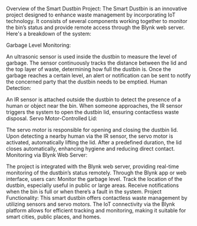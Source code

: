 Overview of the Smart Dustbin Project:
The Smart Dustbin is an innovative project designed to enhance waste management by incorporating IoT technology. It consists of several components working together to monitor the bin’s status and provide remote access through the Blynk web server. Here's a breakdown of the system:

Garbage Level Monitoring:

An ultrasonic sensor is used inside the dustbin to measure the level of garbage. The sensor continuously tracks the distance between the lid and the top layer of waste, determining how full the dustbin is.
Once the garbage reaches a certain level, an alert or notification can be sent to notify the concerned party that the dustbin needs to be emptied.
Human Detection:

An IR sensor is attached outside the dustbin to detect the presence of a human or object near the bin.
When someone approaches, the IR sensor triggers the system to open the dustbin lid, ensuring contactless waste disposal.
Servo Motor-Controlled Lid:

The servo motor is responsible for opening and closing the dustbin lid. Upon detecting a nearby human via the IR sensor, the servo motor is activated, automatically lifting the lid.
After a predefined duration, the lid closes automatically, enhancing hygiene and reducing direct contact.
Monitoring via Blynk Web Server:

The project is integrated with the Blynk web server, providing real-time monitoring of the dustbin’s status remotely. Through the Blynk app or web interface, users can:
Monitor the garbage level.
Track the location of the dustbin, especially useful in public or large areas.
Receive notifications when the bin is full or when there’s a fault in the system.
Project Functionality:
This smart dustbin offers contactless waste management by utilizing sensors and servo motors.
The IoT connectivity via the Blynk platform allows for efficient tracking and monitoring, making it suitable for smart cities, public places, and homes.
